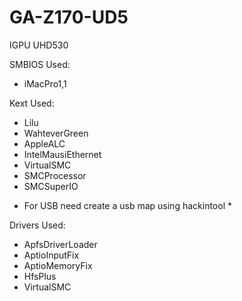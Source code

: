 # GA-Z170-UD5

IGPU UHD530

SMBIOS Used:
- iMacPro1,1

Kext Used:
- Lilu
- WahteverGreen
- AppleALC
- IntelMausiEthernet
- VirtualSMC
- SMCProcessor
- SMCSuperIO
* For USB need create a usb map using hackintool *

Drivers Used:
- ApfsDriverLoader
- AptioInputFix
- AptioMemoryFix
- HfsPlus
- VirtualSMC

